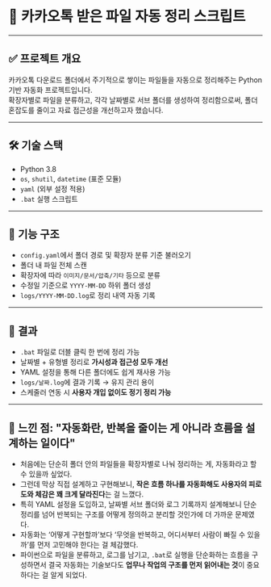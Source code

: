 # 📁 카카오톡 받은 파일 자동 정리 스크립트

---

## ✅ 프로젝트 개요

카카오톡 다운로드 폴더에서 주기적으로 쌓이는 파일들을 자동으로 정리해주는 Python 기반 자동화 프로젝트입니다.  
확장자별로 파일을 분류하고, 각각 날짜별로 서브 폴더를 생성하여 정리함으로써, 폴더 혼잡도를 줄이고 자료 접근성을 개선하고자 했습니다.

---

## 🛠 기술 스택

- Python 3.8  
- `os`, `shutil`, `datetime` (표준 모듈)  
- `yaml` (외부 설정 적용)  
- `.bat` 실행 스크립트

---

## 🧩 기능 구조

- `config.yaml`에서 폴더 경로 및 확장자 분류 기준 불러오기  
- 폴더 내 파일 전체 스캔  
- 확장자에 따라 `이미지/문서/압축/기타` 등으로 분류  
- 수정일 기준으로 `YYYY-MM-DD` 하위 폴더 생성  
- `logs/YYYY-MM-DD.log`로 정리 내역 자동 기록

---

## 🎯 결과

- `.bat` 파일로 더블 클릭 한 번에 정리 가능  
- 날짜별 + 유형별 정리로 **가시성과 접근성 모두 개선**  
- YAML 설정을 통해 다른 폴더에도 쉽게 재사용 가능  
- `logs/날짜.log`에 결과 기록 → 유지 관리 용이  
- 스케줄러 연동 시 **사용자 개입 없이도 정기 정리 가능**

---

## 🧠 느낀 점: "자동화란, 반복을 줄이는 게 아니라 흐름을 설계하는 일이다"

- 처음에는 단순히 폴더 안의 파일들을 확장자별로 나눠 정리하는 게, 자동화라고 할 수 있을까 싶었다.
- 그런데 막상 직접 설계하고 구현해보니, **작은 흐름 하나를 자동화해도 사용자의 피로도와 체감은 꽤 크게 달라진다**는 걸 느꼈다.
- 특히 YAML 설정을 도입하고, 날짜별 서브 폴더와 로그 기록까지 설계해보니 단순 정리를 넘어 반복되는 구조를 어떻게 정의하고 분리할 것인가에 더 가까운 문제였다.
- 자동화는 ‘어떻게 구현할까’보다 ‘무엇을 반복하고, 어디서부터 사람이 빠질 수 있을까’를 먼저 고민해야 한다는 걸 체감했다.
- 파이썬으로 파일을 분류하고, 로그를 남기고, `.bat`로 실행을 단순화하는 흐름을 구성하면서 결국 자동화는 기술보다도 **업무나 작업의 구조를 먼저 읽어내는 것**이 중요하다는 걸 알게 되었다.
